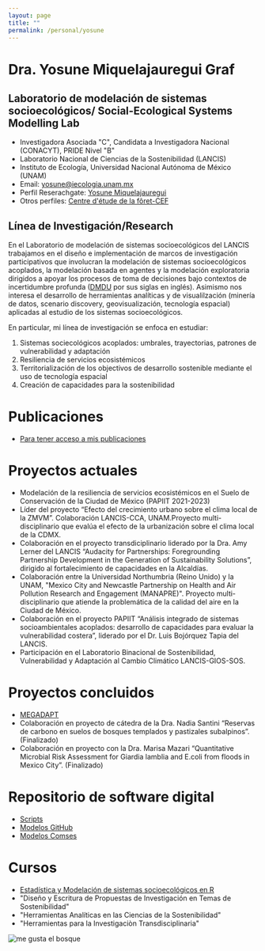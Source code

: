 ```yaml
---
layout: page
title: ""
permalink: /personal/yosune
---
```


# Dra. Yosune Miquelajauregui Graf
## Laboratorio de modelación de sistemas socioecológicos/ Social-Ecological Systems Modelling Lab

- Investigadora Asociada "C", Candidata a Investigadora Nacional (CONACYT), PRIDE Nivel "B"
- Laboratorio Nacional de Ciencias de la Sostenibilidad (LANCIS)
- Instituto de Ecología, Universidad Nacional Autónoma de México (UNAM)
- Email: yosune@iecologia.unam.mx
- Perfil Reserachgate: [Yosune Miquelajauregui](https://www.researchgate.net/profile/Yosune_Miquelajauregui/publications)
- Otros perfiles: [Centre d'étude de la fôret-CEF](http://www.cef-cfr.ca/index.php?n=MEmbres.YosuneMiquelajauregui)

## Línea de Investigación/Research

En el Laboratorio de modelación de sistemas socioecológicos del LANCIS trabajamos en el diseño e implementación de marcos de investigación participativos que involucran la modelación de sistemas socioecológicos acoplados, la modelación basada en agentes y la modelación exploratoria dirigidos a apoyar los procesos de toma de decisiones bajo contextos de incertidumbre profunda ([DMDU](www.deepuncertainty.org) por sus siglas en inglés). 
Asimismo nos interesa el desarrollo de herramientas analíticas y de visualilzación (minería de datos, scenario discovery, geovisualización, tecnología espacial) aplicadas al estudio de los sistemas socioecológicos.

En particular, mi línea de investigación se enfoca en estudiar:

 1. Sistemas sociecológicos acoplados: umbrales, trayectorias, patrones de vulnerabilidad y adaptación
 2. Resiliencia de servicios ecosistémicos
 3. Territorialización de los objectivos de desarrollo sostenible mediante el uso de tecnología espacial
 4. Creación de capacidades para la sostenibilidad


# Publicaciones
 - [Para tener acceso a mis publicaciones](https://www.researchgate.net/profile/Yosune_Miquelajauregui/publications)

# Proyectos actuales
 - Modelación de la resiliencia de servicios ecosistémicos en el Suelo de Conservación de la Ciudad de México (PAPIIT 2021-2023)
 - Líder del proyecto “Efecto del crecimiento urbano sobre el clima local de la ZMVM”. Colaboración LANCIS-CCA,
   UNAM.Proyecto multi-disciplinario que evalúa el efecto de la urbanización sobre el clima local de la CDMX.
 - Colaboración en el proyecto transdiciplinario liderado por la Dra. Amy Lerner del LANCIS “Audacity for
   Partnerships: Foregrounding Partnership Development in the Generation of Sustainability Solutions”, dirigido al
   fortalecimiento de capacidades en la Alcaldías.
 - Colaboración entre la Universidad Northumbria (Reino Unido) y la UNAM, "Mexico City and Newcastle
   Partnership on Health and Air Pollution Research and Engagement (MANAPRE)". Proyecto multi-disciplinario que
   atiende la problemática de la calidad del aire en la Ciudad de México.
 - Colaboración en el proyecto PAPIIT “Análisis integrado de sistemas socioambientales acoplados: desarrollo de
   capacidades para evaluar la vulnerabilidad costera”, liderado por el Dr. Luis Bojórquez Tapia del LANCIS.
 - Participación en el Laboratorio Binacional de Sostenibilidad, Vulnerabilidad y Adaptación al Cambio Climático LANCIS-GIOS-SOS.
   
# Proyectos concluidos
 - [MEGADAPT]( http://megadapt.weebly.com/) 
 - Colaboración en proyecto de cátedra de la Dra. Nadia Santini “Reservas de carbono en suelos de bosques
   templados y pastizales subalpinos”. (Finalizado)
 - Colaboración en proyecto con la Dra. Marisa Mazari “Quantitative Microbial Risk Assessment for Giardia
   lamblia and E.coli from floods in Mexico City”. (Finalizado)


# Repositorio de software digital

 - [Scripts](http://lancis.ecologia.unam.mx/R_Scripts_Catalogue/)
 - [Modelos GitHub](https://github.com/yosunemiquela)
 - [Modelos Comses](https://www.comses.net/codebases/c9c25814-775d-435f-a8c8-017404a2130f/releases/1.0.0/)  
 
# Cursos

 - [Estadística y Modelación de sistemas socioecológicos en R](http://lancis.ecologia.unam.mx/R_Scripts_Catalogue/)
 - "Diseño y Escritura de Propuestas de Investigación en Temas de Sostenibilidad"
 - "Herramientas Analíticas en las Ciencias de la Sostenibilidad"
 - "Herramientas para la Investigaciòn Transdisciplinaria"
  
![me gusta el bosque](http://lasdoscastillas.net/wp-content/uploads/2014/02/Bosque.jpg)

